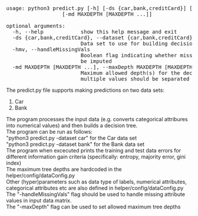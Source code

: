 <pre>
usage: python3 predict.py [-h] [-ds {car,bank,creditCard}] [-hmv]
                  [-md MAXDEPTH [MAXDEPTH ...]]

optional arguments:
  -h, --help            show this help message and exit
  -ds {car,bank,creditCard}, --dataset {car,bank,creditCard}
                        Data set to use for building decision tree
  -hmv, --handleMissingVals
                        Boolean flag indicating whether missing values need to
                        be imputed
  -md MAXDEPTH [MAXDEPTH ...], --maxDepth MAXDEPTH [MAXDEPTH ...]
                        Maximum allowed depth(s) for the decision tree;
                        multiple values should be separated by a whitespace
</pre>
<p>
    The predict.py file supports making predictions on two data sets:
    <br/>
    <ol>
        <li>
            Car
        </li>
        <li>
            Bank
        </li>
    </ol>
    The program processes the input data (e.g. converts categorical attribures into numerical values) and then builds a decision tree.
    <br/>
    The program can be run as follows:
    <br/>
    "python3 predict.py -dataset car" for the Car data set
    <br/>
    "python3 predict.py -dataset bank" for the Bank data set
    <br/>
    The program when excecuted prints the training and test data errors for different information gain criteria (specifically: entropy, majority error, gini index)
    <br/>
    The maximum tree depths are hardcoded in the helper/config/dataConfig.py
    <br/>
    Other (hyper)parameters such as data type of labels, numerical attributes, categorical attributes etc are also defined in helper/config/dataConfig.py
    <br>
    The "-handleMissingVals" flag should be used to handle missing attribute values in input data matrix.
    <br/>
    The "-maxDepth" flag can be used to set allowed maximum tree depths
</p>
